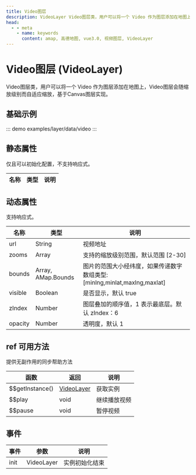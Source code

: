 ```yaml
---
title: Video图层
description: VideoLayer Video图层类，用户可以将一个 Video 作为图层添加在地图上，Video图层会随缩放级别而自适应缩放
head:
  - - meta
    - name: keywords
      content: amap, 高德地图, vue3.0, 视频图层, VideoLayer
---
```


# Video图层 (VideoLayer)
Video图层类，用户可以将一个 Video 作为图层添加在地图上，Video图层会随缩放级别而自适应缩放，基于Canvas图层实现。

## 基础示例

::: demo
examples/layer/data/video
:::


## 静态属性
仅且可以初始化配置，不支持响应式。

名称 | 类型 | 说明
---|---|---|

## 动态属性
支持响应式。

名称 | 类型                 | 说明
---|--------------------|---|
url | String             | 视频地址
zooms | Array              | 支持的缩放级别范围，默认范围 [2-30]
bounds | Array, AMap.Bounds | 图片的范围大小经纬度，如果传递数字数组类型: [minlng,minlat,maxlng,maxlat]
visible | Boolean            | 是否显示，默认 true
zIndex | Number             | 图层叠加的顺序值，1 表示最底层。默认 zIndex：6
opacity | Number             | 透明度，默认 1

## ref 可用方法
提供无副作用的同步帮助方法

函数 | 返回             | 说明
---|----------------|---|
$$getInstance() | [VideoLayer](https://github.com/yangyanggu/vue-amap/blob/dev/src/packages/layer/data/Video/VideoLayer.ts) | 获取实例
$$play | void           | 继续播放视频
$$pause | void           | 暂停视频

## 事件

事件 | 参数         | 说明
---|------------|---|
init | VideoLayer | 实例初始化结束

